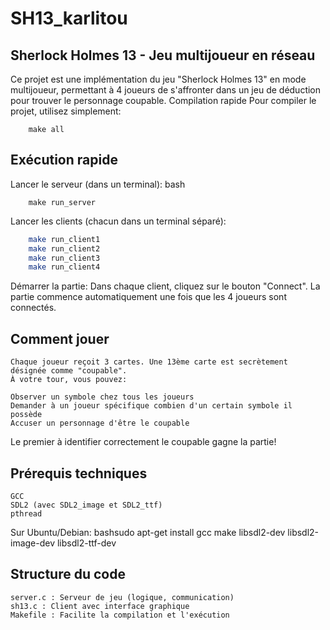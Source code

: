 # SH13_karlitou
## Sherlock Holmes 13 - Jeu multijoueur en réseau
Ce projet est une implémentation du jeu "Sherlock Holmes 13" en mode multijoueur, permettant à 4 joueurs de s'affronter dans un jeu de déduction pour trouver le personnage coupable.
Compilation rapide
Pour compiler le projet, utilisez simplement:
```
	make all
```
## Exécution rapide

Lancer le serveur (dans un terminal):
bash
```
	make run_server
```

Lancer les clients (chacun dans un terminal séparé):

``` bash
	make run_client1 
	make run_client2
	make run_client3
	make run_client4
```
Démarrer la partie: Dans chaque client, cliquez sur le bouton "Connect". La partie commence automatiquement une fois que les 4 joueurs sont connectés.

## Comment jouer
```
Chaque joueur reçoit 3 cartes. Une 13ème carte est secrètement désignée comme "coupable".
À votre tour, vous pouvez:

Observer un symbole chez tous les joueurs
Demander à un joueur spécifique combien d'un certain symbole il possède
Accuser un personnage d'être le coupable
```
Le premier à identifier correctement le coupable gagne la partie!
## Prérequis techniques
```
GCC
SDL2 (avec SDL2_image et SDL2_ttf)
pthread
```
Sur Ubuntu/Debian:
bashsudo apt-get install gcc make libsdl2-dev libsdl2-image-dev libsdl2-ttf-dev
## Structure du code
```
server.c : Serveur de jeu (logique, communication)
sh13.c : Client avec interface graphique
Makefile : Facilite la compilation et l'exécution
```

